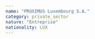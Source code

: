 ```yaml
---
name: "PROXIMUS Luxembourg S.A."
category: private_sector
nature: "Entreprise"
nationality: LUX
---
```

    